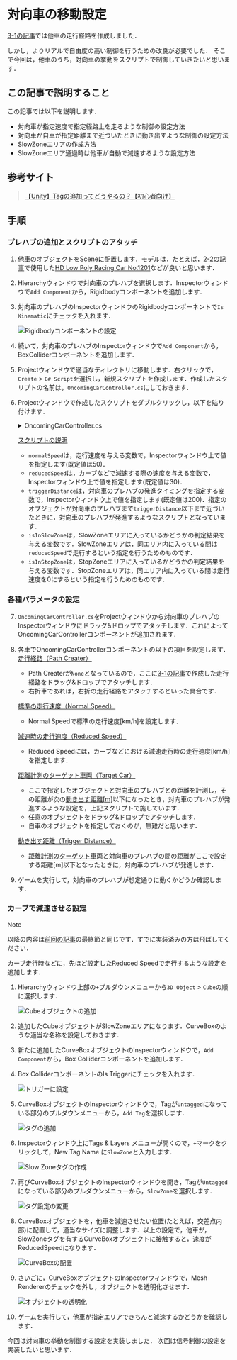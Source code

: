 # 対向車の移動設定

[3-1の記事](./3_1.md)では他車の走行経路を作成しました．

しかし，よりリアルで自由度の高い制御を行うための改良が必要でした．
そこで今回は，他車のうち，対向車の挙動をスクリプトで制御していきたいと思います．

## この記事で説明すること
この記事では以下を説明します．
- 対向車が指定速度で指定経路上を走るような制御の設定方法
- 対向車が自車が指定距離まで近づいたときに動き出すような制御の設定方法
- SlowZoneエリアの作成方法
- SlowZoneエリア通過時は他車が自動で減速するような設定方法

## 参考サイト

> [【Unity】Tagの追加ってどうやるの？【初心者向け】](https://tech.pjin.jp/blog/2018/04/10/unity_tag_create/)

## 手順

### プレハブの追加とスクリプトのアタッチ

1. 他車のオブジェクトをSceneに配置します．モデルは，たとえば，[2-2の記事](./2_2.md)で使用した[HD Low Poly Racing Car No.1201](https://assetstore.unity.com/packages/3d/vehicles/land/hd-low-poly-racing-car-no-1201-118603)などが良いと思います．

2. Hierarchyウィンドウで対向車のプレハブを選択します．Inspectorウィンドウで`Add Component`から，Rigidbodyコンポーネントを追加します．
    
3. 対向車のプレハブのInspectorウィンドウのRigidbodyコンポーネントで`Is Kinematic`にチェックを入れます．
    
   ![Rigidbodyコンポーネントの設定](./figures/3_4/3_4_1.png)
    
4. 続いて，対向車のプレハブのInspectorウィンドウで`Add Component`から，BoxColliderコンポーネントを追加します．
    
6. Projectウィンドウで適当なディレクトリに移動します．右クリックで，`Create` > `C# Script`を選択し，新規スクリプトを作成します．作成したスクリプトの名前は，`OncomingCarController.cs`にしておきます．
7. Projectウィンドウで作成したスクリプトをダブルクリックし，以下を貼り付けます．
    <details>
    <summary>OncomingCarController.cs</summary>

    ```cs
    using UnityEngine;
    using PathCreation;
    
    public class OncomingCarController : MonoBehaviour
    {
        public PathCreator pathCreator;
        public EndOfPathInstruction endOfPathInstruction;
        public float normalSpeed = 50f;  // 通常速度 (km/h)
        public float reducedSpeed = 30f;  // 減速時の速度 (km/h)
        public float triggerDistance = 200f; // 自動運転を開始する距離 (m)
        public Transform targetCar; // 他のプレイヤーの車を指定するTransform
    
        private float currentSpeed;
        private float distanceTravelled;
    
        private bool isAutoDriveActive = false;
        private bool isInSlowZone = false;
        private bool isInStopZone = false;
    
        private GameObject stopZoneObject;
    
        public float CurrentSpeed
        {
            get => currentSpeed;
            set => currentSpeed = value;
        }
    
        void Start()
        {
            if (pathCreator != null)
            {
                pathCreator.pathUpdated += OnPathChanged;
    
                distanceTravelled = 0f;
                transform.position = pathCreator.path.GetPointAtDistance(distanceTravelled, endOfPathInstruction);
                transform.rotation = pathCreator.path.GetRotationAtDistance(distanceTravelled, endOfPathInstruction);
            }
    
            currentSpeed = 0f;
        }
    
        void Update()
        {
            if (pathCreator != null)
            {
                if (targetCar != null && !isAutoDriveActive)
                {
                    float distanceToTarget = Vector3.Distance(transform.position, targetCar.position);
    
                    if (distanceToTarget <= triggerDistance)
                    {
                        isAutoDriveActive = true;
                        currentSpeed = normalSpeed;
                    }
                }
    
                if (isAutoDriveActive && !isInStopZone)
                {
                    float speedInMetersPerSecond = currentSpeed / 3.6f;
                    distanceTravelled += speedInMetersPerSecond * Time.deltaTime;
                    transform.position = pathCreator.path.GetPointAtDistance(distanceTravelled, endOfPathInstruction);
                    transform.rotation = pathCreator.path.GetRotationAtDistance(distanceTravelled, endOfPathInstruction);
                }
            }
        }
    
        private void FixedUpdate()
        {
            if (isInStopZone && stopZoneObject != null && !stopZoneObject.activeInHierarchy)
            {
                isInStopZone = false;
                currentSpeed = isInSlowZone ? reducedSpeed : normalSpeed;
            }
        }
    
        private void OnTriggerEnter(Collider other)
        {
            if (other.CompareTag("SlowZone") && isAutoDriveActive)
            {
                isInSlowZone = true;
                currentSpeed = reducedSpeed;
            }
            else if (other.CompareTag("StopZone"))
            {
                isInStopZone = true;
                stopZoneObject = other.gameObject;
                currentSpeed = 0f;
            }
        }
    
        private void OnTriggerExit(Collider other)
        {
            if (other.CompareTag("SlowZone") && isAutoDriveActive)
            {
                isInSlowZone = false;
                if (!isInStopZone)
                {
                    currentSpeed = normalSpeed;
                }
            }
            else if (other.CompareTag("StopZone"))
            {
                isInStopZone = false;
                stopZoneObject = null;
                if (isAutoDriveActive)
                {
                    currentSpeed = isInSlowZone ? reducedSpeed : normalSpeed;
                }
            }
        }
    
        void OnPathChanged()
        {
            distanceTravelled = pathCreator.path.GetClosestDistanceAlongPath(transform.position);
        }
    }
    ```
    </details>

    <INS>スクリプトの説明</INS>
    - `normalSpeed`は，走行速度を与える変数で，Inspectorウィンドウ上で値を指定します(既定値は50)．
    - `reducedSpeed`は，カーブなどで減速する際の速度を与える変数で，Inspectorウィンドウ上で値を指定します(既定値は30)．
    - `triggerDistance`は，対向車のプレハブの発進タイミングを指定する変数で，Inspectorウィンドウ上で値を指定します(既定値は200)．指定のオブジェクトが対向車のプレハブまで`triggerDistance`以下まで近づいたときに，対向車のプレハブが発進するようなスクリプトとなっています．
    - `isInSlowZone`は，SlowZoneエリアに入っているかどうかの判定結果を与える変数です．SlowZoneエリアは，同エリア内に入っている間は`reducedSpeed`で走行するという指定を行うためのものです．
    - `isInStopZone`は，StopZoneエリアに入っているかどうかの判定結果を与える変数です．StopZoneエリアは，同エリア内に入っている間は走行速度を0にするという指定を行うためのものです．
    
### 各種パラメータの設定

7. `OncomingCarController.cs`をProjectウィンドウから対向車のプレハブのInspectorウィンドウにドラッグ&ドロップでアタッチします．これによってOncomingCarControllerコンポーネントが追加されます．
7. 各車でOncomingCarControllerコンポーネントの以下の項目を設定します．
    <INS>走行経路（Path Creater）</INS>
    - Path Createrが`None`となっているので，ここに[3-1の記事](./3_1.md)で作成した走行経路をドラッグ&ドロップでアタッチします．
    - 右折車であれば，右折の走行経路をアタッチするといった具合です．

    <INS>標準の走行速度（Normal Speed）</INS>
    - Normal Speedで標準の走行速度[km/h]を設定します．

    <INS>減速時の走行速度（Reduced Speed）</INS>
    - Reduced Speedには，カーブなどにおける減速走行時の走行速度[km/h]を指定します．
    
    <INS>距離計測のターゲット車両（Target Car）</INS>
    - ここで指定したオブジェクトと対向車のプレハブとの距離を計測し，その距離が次の<INS>動き出す距離[m]</INS>以下になったとき，対向車のプレハブが発進するような設定を，上記スクリプトで施しています．
    - 任意のオブジェクトをドラッグ&ドロップでアタッチします．
    - 自車のオブジェクトを指定しておくのが，無難だと思います．
    
    <INS>動き出す距離（Trigger Distance）</INS>
    - <INS>距離計測のターゲット車両</INS>と対向車のプレハブの間の距離がここで設定する距離[m]以下となったときに，対向車のプレハブが発進します．
    
7. ゲームを実行して，対向車のプレハブが想定通りに動くかどうか確認します．

### カーブで減速させる設定

> [!NOTE]
> 以降の内容は[前回の記事](./3_2.md)の最終節と同じです．すでに実装済みの方は飛ばしてください．


カーブ走行時などに，先ほど設定したReduced Speedで走行するような設定を追加します．
1. Hierarchyウィンドウ上部の`+`プルダウンメニューから`3D Object` > `Cube`の順に選択します．
    
    ![Cubeオブジェクトの追加](./figures/3_2/3_2_2.png)

2. 追加したCubeオブジェクトがSlowZoneエリアになります．CurveBoxのような適当な名称を設定しておきます．
7. 新たに追加したCurveBoxオブジェクトのInspectorウィンドウで，`Add Component`から，Box Colliderコンポーネントを追加します．
7. Box ColliderコンポーネントのIs Triggerにチェックを入れます．

    ![トリガーに設定](./figures/3_2/3_2_3.png)

7. CurveBoxオブジェクトのInspectorウィンドウで，Tagが`Untagged`になっている部分のプルダウンメニューから，`Add Tag`を選択します．

    ![タグの追加](./figures/3_2/3_2_4.png)

7. Inspectorウィンドウ上にTags & Layers メニューが開くので，`+`マークをクリックして，New Tag Name に`SlowZone`と入力します．

    ![Slow Zoneタグの作成](./figures/3_2/3_2_5.png)

7. 再びCurveBoxオブジェクトのInspectorウィンドウを開き，Tagが`Untagged`になっている部分のプルダウンメニューから，`SlowZone`を選択します．

    ![タグ設定の変更](./figures/3_2/3_2_6.png)

7. CurveBoxオブジェクトを，他車を減速させたい位置(たとえば，交差点内部)に配置して，適当なサイズに調整します．以上の設定で，他車が，SlowZoneタグを有するCurveBoxオブジェクトに接触すると，速度がReducedSpeedになります．

    ![CurveBoxの配置](./figures/3_2/3_2_7.png)

7. さいごに，CurveBoxオブジェクトのInspectorウィンドウで，Mesh Rendererのチェックを外し，オブジェクトを透明化させます．

    ![オブジェクトの透明化](./figures/3_2/3_2_8.png)

10. ゲームを実行して，他車が指定エリアできちんと減速するかどうかを確認します．

今回は対向車の挙動を制御する設定を実装しました．
次回は信号制御の設定を実装したいと思います．
